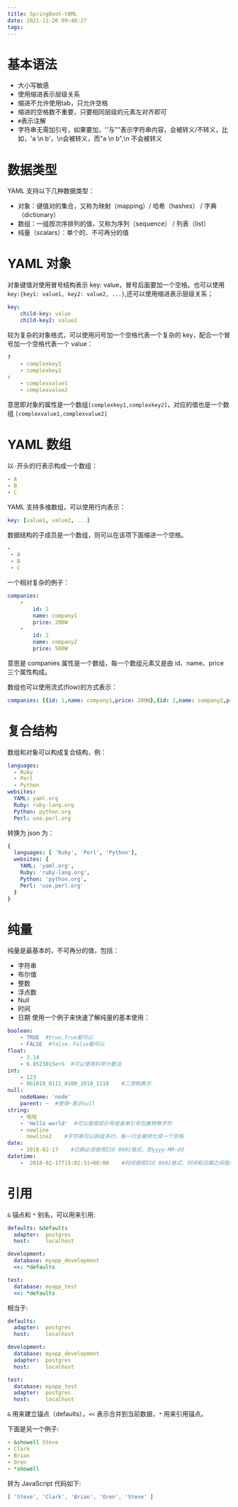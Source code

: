 ```yaml
---
title: SpringBoot-YAML
date: 2021-11-26 09:48:27
tags:
---
```

# 基本语法
* 大小写敏感
* 使用缩进表示层级关系
* 缩进不允许使用tab，只允许空格
* 缩进的空格数不重要，只要相同层级的元素左对齐即可
* `#`表示注解
* 字符串无需加引号，如果要加，''与""表示字符串内容，会被转义/不转义，比如，'a \n b'，\n会被转义，而"a \n b",\n 不会被转义

# 数据类型
YAML 支持以下几种数据类型：
* 对象：键值对的集合，又称为映射（mapping）/ 哈希（hashes） / 字典（dictionary）
* 数组：一组按次序排列的值，又称为序列（sequence） / 列表（list）
* 纯量（scalars）：单个的、不可再分的值

# YAML 对象
对象键值对使用冒号结构表示 key: value，冒号后面要加一个空格。也可以使用`key:{key1: value1, key2: value2, ...}`,还可以使用缩进表示层级关系；
```yml
key: 
    child-key: value
    child-key2: value2
```

较为复杂的对象格式，可以使用问号加一个空格代表一个复杂的 key，配合一个冒号加一个空格代表一个 value：
```yml
?  
    - complexkey1
    - complexkey2
:
    - complexvalue1
    - complexvalue2
```
意思即对象的属性是一个数组`[complexkey1,complexkey2]`，对应的值也是一个数组 `[complexvalue1,complexvalue2]`

# YAML 数组
以`-`开头的行表示构成一个数组：
```yml
- A
- B
- C
```

YAML 支持多维数组，可以使用行内表示：
```yml
key: [value1, value2, ...]
```
数据结构的子成员是一个数组，则可以在该项下面缩进一个空格。
```yml
-
 - A
 - B
 - C
```
一个相对复杂的例子：
```yml
companies:
    -
        id: 1
        name: company1
        price: 200W
    -
        id: 2
        name: company2
        price: 500W
```
意思是 companies 属性是一个数组，每一个数组元素又是由 id、name、price 三个属性构成。

数组也可以使用流式(flow)的方式表示：
```yml
companies: [{id: 1,name: company1,price: 200W},{id: 2,name: company2,price: 500W}]
```
# 复合结构
数组和对象可以构成复合结构，例：
```yml
languages:
  - Ruby
  - Perl
  - Python 
websites:
  YAML: yaml.org 
  Ruby: ruby-lang.org 
  Python: python.org 
  Perl: use.perl.org
```
转换为 json 为：
```yml
{ 
  languages: [ 'Ruby', 'Perl', 'Python'],
  websites: {
    YAML: 'yaml.org',
    Ruby: 'ruby-lang.org',
    Python: 'python.org',
    Perl: 'use.perl.org' 
  } 
}
```
# 纯量
纯量是最基本的，不可再分的值，包括：
* 字符串
* 布尔值
* 整数
* 浮点数
* Null
* 时间
* 日期
使用一个例子来快速了解纯量的基本使用：
```yml
boolean: 
    - TRUE  #true,True都可以
    - FALSE  #false，False都可以
float:
    - 3.14
    - 6.8523015e+5  #可以使用科学计数法
int:
    - 123
    - 0b1010_0111_0100_1010_1110    #二进制表示
null:
    nodeName: 'node'
    parent: ~  #使用~表示null
string:
    - 哈哈
    - 'Hello world'  #可以使用双引号或者单引号包裹特殊字符
    - newline
      newline2    #字符串可以拆成多行，每一行会被转化成一个空格
date:
    - 2018-02-17    #日期必须使用ISO 8601格式，即yyyy-MM-dd
datetime: 
    -  2018-02-17T15:02:31+08:00    #时间使用ISO 8601格式，时间和日期之间使用T连接，最后使用+代表时区
```
# 引用
`&` 锚点和 `*` 别名，可以用来引用:
```yml
defaults: &defaults
  adapter:  postgres
  host:     localhost

development:
  database: myapp_development
  <<: *defaults

test:
  database: myapp_test
  <<: *defaults
```
相当于:
```yml
defaults:
  adapter:  postgres
  host:     localhost

development:
  database: myapp_development
  adapter:  postgres
  host:     localhost

test:
  database: myapp_test
  adapter:  postgres
  host:     localhost
```
`&` 用来建立锚点（defaults），`<<` 表示合并到当前数据，`*` 用来引用锚点。

下面是另一个例子:
```yml
- &showell Steve 
- Clark 
- Brian 
- Oren 
- *showell 
```
转为 JavaScript 代码如下:
```JavaScript
[ 'Steve', 'Clark', 'Brian', 'Oren', 'Steve' ]
```

